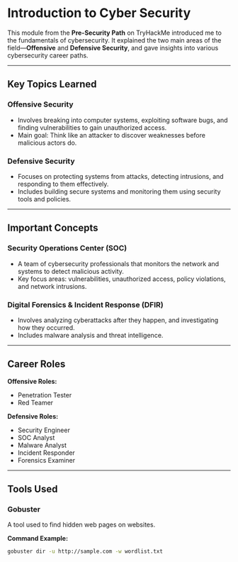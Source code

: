 #  Introduction to Cyber Security

This module from the **Pre-Security Path** on TryHackMe introduced me to the fundamentals of cybersecurity. It explained the two main areas of the field—**Offensive** and **Defensive Security**, and gave insights into various cybersecurity career paths.

---

##  Key Topics Learned

###  Offensive Security
- Involves breaking into computer systems, exploiting software bugs, and finding vulnerabilities to gain unauthorized access.
- Main goal: Think like an attacker to discover weaknesses before malicious actors do.

###  Defensive Security
- Focuses on protecting systems from attacks, detecting intrusions, and responding to them effectively.
- Includes building secure systems and monitoring them using security tools and policies.

---

##  Important Concepts

###  Security Operations Center (SOC)
- A team of cybersecurity professionals that monitors the network and systems to detect malicious activity.
- Key focus areas: vulnerabilities, unauthorized access, policy violations, and network intrusions.

###  Digital Forensics & Incident Response (DFIR)
- Involves analyzing cyberattacks after they happen, and investigating how they occurred.
- Includes malware analysis and threat intelligence.

---

##  Career Roles

**Offensive Roles:**
- Penetration Tester  
- Red Teamer

**Defensive Roles:**
- Security Engineer  
- SOC Analyst  
- Malware Analyst  
- Incident Responder  
- Forensics Examiner

---

##  Tools Used

###  Gobuster
A tool used to find hidden web pages on websites.

**Command Example:**

```bash
gobuster dir -u http://sample.com -w wordlist.txt
